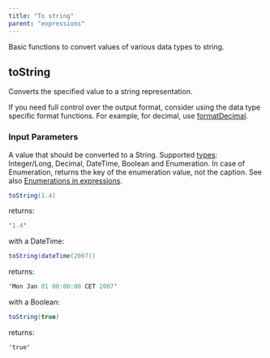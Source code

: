 ```yaml
---
title: "To string"
parent: "expressions"
---
```



Basic functions to convert values of various data types to string.

## toString

Converts the specified value to a string representation.

If you need full control over the output format, consider using the data type specific format functions. For example, for decimal, use [formatDecimal](parse-and-format-decimal-function-calls).

### Input Parameters

A value that should be converted to a String. Supported [types](data-types): Integer/Long, Decimal, DateTime, Boolean and Enumeration. In case of Enumeration, returns the key of the enumeration value, not the caption. See also [Enumerations in expressions](enumerations-in-expressions).

```java
toString(1.4)
```

returns:

```java
'1.4'
```

with a DateTime:

```java
toString(dateTime(2007))
```

returns:

```java
'Mon Jan 01 00:00:00 CET 2007'
```

with a Boolean:

```java
toString(true)
``` 

returns:

```java
'true'
```